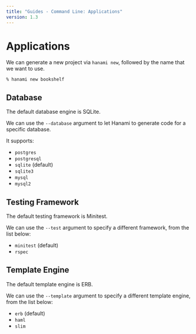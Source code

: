 ```yaml
---
title: "Guides - Command Line: Applications"
version: 1.3
---
```


# Applications

We can generate a new project via `hanami new`, followed by the name that we want to use.

```shell
% hanami new bookshelf
```

## Database

The default database engine is SQLite.

We can use the `--database` argument to let Hanami to generate code for a specific database.

It supports:

  * `postgres`
  * `postgresql`
  * `sqlite` (default)
  * `sqlite3`
  * `mysql`
  * `mysql2`

## Testing Framework

The default testing framework is Minitest.

We can use the `--test` argument to specify a different framework, from the list below:

  * `minitest` (default)
  * `rspec`

## Template Engine

The default template engine is ERB.

We can use the `--template` argument to specify a different template engine, from the list below:

  * `erb` (default)
  * `haml`
  * `slim`
